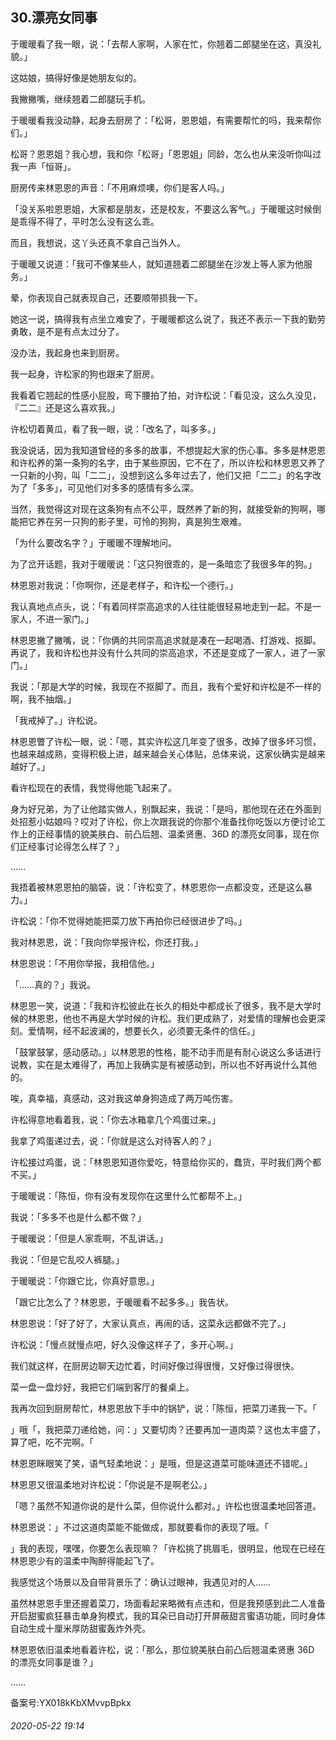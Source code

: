 ## 30.漂亮女同事
于暖暖看了我一眼，说：「去帮人家啊，人家在忙，你翘着二郎腿坐在这，真没礼貌。」


这姑娘，搞得好像是她朋友似的。


我撇撇嘴，继续翘着二郎腿玩手机。


于暖暖看我没动静，起身去厨房了：「松哥，恩恩姐，有需要帮忙的吗，我来帮你们。」


松哥？恩恩姐？我心想，我和你「松哥」「恩恩姐」同龄，怎么也从来没听你叫过我一声「恒哥」。


厨房传来林恩恩的声音：「不用麻烦噢，你们是客人吗。」


「没关系啦恩恩姐，大家都是朋友，还是校友，不要这么客气。」于暖暖这时候倒是乖得不得了，平时怎么没有这么乖。


而且，我想说，这丫头还真不拿自己当外人。


于暖暖又说道：「我可不像某些人，就知道翘着二郎腿坐在沙发上等人家为他服务。」


晕，你表现自己就表现自己，还要顺带损我一下。


她这一说，搞得我有点坐立难安了，于暖暖都这么说了，我还不表示一下我的勤劳勇敢，是不是有点太过分了。


没办法，我起身也来到厨房。


我一起身，许松家的狗也跟来了厨房。


我看着它翘起的性感小屁股，弯下腰拍了拍，对许松说：「看见没，这么久没见，『二二』还是这么喜欢我。」


许松切着黄瓜，看了我一眼，说：「改名了，叫多多。」


我没说话，因为我知道曾经的多多的故事，不想提起大家的伤心事。多多是林恩恩和许松养的第一条狗的名字，由于某些原因，它不在了，所以许松和林恩恩又养了一只新的小狗，叫「二二」，没想到这么多年过去了，他们又把「二二」的名字改为了「多多」，可见他们对多多的感情有多么深。


当然，我觉得这对现在这条狗有点不公平，既然养了新的狗，就接受新的狗啊，哪能把它养在另一只狗的影子里，可怜的狗狗，真是狗生艰难。


「为什么要改名字？」于暖暖不理解地问。


为了岔开话题，我对于暖暖说：「这只狗很乖的，是一条暗恋了我很多年的狗。」


林恩恩对我说：「你啊你，还是老样子，和许松一个德行。」


我认真地点点头，说：「有着同样崇高追求的人往往能很轻易地走到一起。不是一家人，不进一家门。」


林恩恩撇了撇嘴，说：「你俩的共同崇高追求就是凑在一起喝酒、打游戏、抠脚。再说了，我和许松也并没有什么共同的崇高追求，不还是变成了一家人，进了一家门。」


我说：「那是大学的时候，我现在不抠脚了。而且，我有个爱好和许松是不一样的啊，我不抽烟。」


「我戒掉了。」许松说。


林恩恩瞥了许松一眼，说：「嗯，其实许松这几年变了很多，改掉了很多坏习惯，也越来越成熟，变得积极上进，越来越会关心体贴，总体来说，这家伙确实是越来越好了。」


看许松现在的表情，我觉得他能飞起来了。


身为好兄弟，为了让他踏实做人，别飘起来，我说：「是吗，那他现在还在外面到处招惹小姑娘吗？哎对了许松，你上次跟我说的你那个准备找你吃饭以方便讨论工作上的正经事情的貌美肤白、前凸后翘、温柔贤惠、36D 的漂亮女同事，现在你们正经事讨论得怎么样了？」


……


我捂着被林恩恩拍的脑袋，说：「许松变了，林恩恩你一点都没变，还是这么暴力。」


许松说：「你不觉得她能把菜刀放下再拍你已经很进步了吗。」


我对林恩恩，说：「我向你举报许松，你还打我。」


林恩恩说：「不用你举报，我相信他。」


「……真的？」我说。


林恩恩一笑，说道：「我和许松彼此在长久的相处中都成长了很多，我不是大学时候的林恩恩，他也不再是大学时候的许松。我们更成熟了，对爱情的理解也会更深刻。爱情啊，经不起波澜的，想要长久，必须要无条件的信任。」


「鼓掌鼓掌，感动感动。」以林恩恩的性格，能不动手而是有耐心说这么多话进行说教，实在是太难得了，再加上我确实是有被感动到，所以也不好再说什么其他的。


唉，真幸福，真感动，这对我这单身狗造成了两万吨伤害。


许松得意地看着我，说：「你去冰箱拿几个鸡蛋过来。」


我拿了鸡蛋递过去，说：「你就是这么对待客人的？」


许松接过鸡蛋，说：「林恩恩知道你爱吃，特意给你买的，蠢货，平时我们两个都不买。」


于暖暖说：「陈恒，你有没有发现你在这里什么忙都帮不上。」


我说：「多多不也是什么都不做？」


于暖暖说：「但是人家乖啊，不乱讲话。」


我说：「但是它乱咬人裤腿。」


于暖暖说：「你跟它比，你真好意思。」


「跟它比怎么了？林恩恩，于暖暖看不起多多。」我告状。


林恩恩说：「好了好了，大家认真点，再闹的话，这菜永远都做不完了。」


许松说：「慢点就慢点吧，好久没像这样子了，多开心啊。」


我们就这样，在厨房边聊天边忙着，时间好像过得很慢，又好像过得很快。


菜一盘一盘炒好，我把它们端到客厅的餐桌上。


我再次回到厨房帮忙，林恩恩放下手中的锅铲，说：「陈恒，把菜刀递我一下。「


」哦「，我把菜刀递给她，问：」又要切肉？还要再加一道肉菜？这也太丰盛了，算了吧，吃不完啊。「


林恩恩眯眼笑了笑，语气轻柔地说：」是哦，但是这道菜可能味道还不错呢。」


林恩恩又很温柔地对许松说：「你说是不是啊老公。」


「嗯？虽然不知道你说的是什么菜，但你说什么都对。」许松也很温柔地回答道。


林恩恩说：」不过这道肉菜能不能做成，那就要看你的表现了哦。「


」我的表现，嘿嘿，你要怎么表现嘛？「许松挑了挑眉毛，很明显，他现在已经在林恩恩少有的温柔中陶醉得能起飞了。


我感觉这个场景以及自带背景乐了：确认过眼神，我遇见对的人……


虽然林恩恩手里还握着菜刀，场面看起来略微有点违和，但是我预感到此二人准备开启甜蜜疯狂暴击单身狗模式，我的耳朵已自动打开屏蔽甜言蜜语功能，同时身体自动生成十厘米厚防甜蜜轰炸外壳。


林恩恩依旧温柔地看着许松，说：「那么，那位貌美肤白前凸后翘温柔贤惠 36D 的漂亮女同事是谁？」


……


备案号:YX018kKbXMvvpBpkx


###### 2020-05-22 19:14
